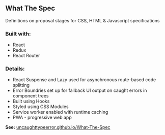 ## What The Spec
Definitions on proposal stages for CSS, HTML & Javascript specifications

### Built with:
- React
- Redux
- React Router

### Details:
- React Suspense and Lazy used for asynchronous route-based code splitting
- Error Boundries set up for fallback UI output on caught errors in component trees
- Built using Hooks
- Styled using CSS Modules
- Service worker enabled with runtime caching
- PWA - progressive web app

**See:** [uncaughttypeerror.github.io/What-The-Spec](https://uncaughttypeerror.github.io/What-The-Spec/)